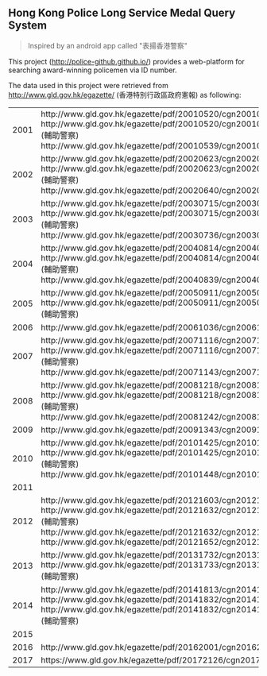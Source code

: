 ## Hong Kong Police Long Service Medal Query System

> Inspired by an android app called "表揚香港警察"

This project (http://police-github.github.io/) provides a web-platform for searching award-winning policemen via ID number.

The data used in this project were retrieved from http://www.gld.gov.hk/egazette/ (香港特別行政區政府憲報) as following:

<table>
    <tr>
        <td>2001</td>
        <td>
          http://www.gld.gov.hk/egazette/pdf/20010520/cgn200105202998.pdf
          http://www.gld.gov.hk/egazette/pdf/20010520/cgn200105202999.pdf (輔助警察)
          http://www.gld.gov.hk/egazette/pdf/20010539/cgn200105395937.pdf
        </td>
    </tr>
    <tr>
        <td>2002</td>
        <td>
          http://www.gld.gov.hk/egazette/pdf/20020623/cgn200206233347.pdf
          http://www.gld.gov.hk/egazette/pdf/20020623/cgn200206233348.pdf (輔助警察)
          http://www.gld.gov.hk/egazette/pdf/20020640/cgn200206406187.pdf
        </td>
    </tr>
    <tr>
        <td>2003</td>
        <td>
          http://www.gld.gov.hk/egazette/pdf/20030715/cgn200307152405.pdf
          http://www.gld.gov.hk/egazette/pdf/20030715/cgn200307152406.pdf (輔助警察)
          http://www.gld.gov.hk/egazette/pdf/20030736/cgn200307365995.pdf
        </td>
    </tr>
    <tr>
        <td>2004</td>
        <td>
          http://www.gld.gov.hk/egazette/pdf/20040814/cgn200408142134.pdf
          http://www.gld.gov.hk/egazette/pdf/20040814/cgn200408142135.pdf (輔助警察)
          http://www.gld.gov.hk/egazette/pdf/20040839/cgn200408396217.pdf
        </td>
    </tr>
    <tr>
        <td>2005</td>
        <td>
          http://www.gld.gov.hk/egazette/pdf/20050911/cgn200509111188.pdf
          http://www.gld.gov.hk/egazette/pdf/20050911/cgn200509111189.pdf (輔助警察)
        </td>
    </tr>
    <tr>
        <td>2006</td>
        <td>
          http://www.gld.gov.hk/egazette/pdf/20061036/cgn200610365550.pdf
        </td>
    </tr>
    <tr>
        <td>2007</td>
        <td>
            http://www.gld.gov.hk/egazette/pdf/20071116/cgn200711162451.pdf
            http://www.gld.gov.hk/egazette/pdf/20071116/cgn200711162452.pdf (輔助警察)
            http://www.gld.gov.hk/egazette/pdf/20071143/cgn200711436860.pdf
        </td>
    </tr>
    <tr>
        <td>2008</td>
        <td>
          http://www.gld.gov.hk/egazette/pdf/20081218/cgn200812182830.pdf
          http://www.gld.gov.hk/egazette/pdf/20081218/cgn200812182831.pdf (輔助警察)
          http://www.gld.gov.hk/egazette/pdf/20081242/cgn200812427035.pdf
        </td>
    </tr>
    <tr>
        <td>2009</td>
        <td>
            http://www.gld.gov.hk/egazette/pdf/20091343/cgn200913436560.pdf
        </td>
    </tr>
    <tr>
        <td>2010</td>
        <td>
            http://www.gld.gov.hk/egazette/pdf/20101425/cgn201014253660.pdf
            http://www.gld.gov.hk/egazette/pdf/20101425/cgn201014253661.pdf (輔助警察)
            http://www.gld.gov.hk/egazette/pdf/20101448/cgn201014487510.pdf
        </td>
    </tr>
    <tr>
        <td>2011</td>
        <td>
        </td>
    </tr>
    <tr>
        <td>2012</td>
        <td>
          http://www.gld.gov.hk/egazette/pdf/20121603/cgn20121603263.pdf
          http://www.gld.gov.hk/egazette/pdf/20121632/cgn201216325323.pdf (輔助警察)
          http://www.gld.gov.hk/egazette/pdf/20121632/cgn201216325324.pdf
          http://www.gld.gov.hk/egazette/pdf/20121652/cgn201216528251.pdf
        </td>
    </tr>
    <tr>
        <td>2013</td>
        <td>
          http://www.gld.gov.hk/egazette/pdf/20131732/cgn201317324576.pdf
          http://www.gld.gov.hk/egazette/pdf/20131733/cgn201317334756.pdf (輔助警察)
        </td>
    </tr>
    <tr>
        <td>2014</td>
        <td>
          http://www.gld.gov.hk/egazette/pdf/20141813/cgn201418131744.pdf
          http://www.gld.gov.hk/egazette/pdf/20141832/cgn201418324511.pdf
          http://www.gld.gov.hk/egazette/pdf/20141832/cgn201418324512.pdf (輔助警察)
        </td>
    </tr>
    <tr>
        <td>2015</td>
        <td>
        </td>
    </tr>
    <tr>
        <td>2016</td>
        <td>
          http://www.gld.gov.hk/egazette/pdf/20162001/cgn2016200125.pdf
        </td>
    </tr>
    <tr>
        <td>2017</td>
        <td>
          https://www.gld.gov.hk/egazette/pdf/20172126/cgn201721264331.pdf
        </td>
    </tr>
</table>

